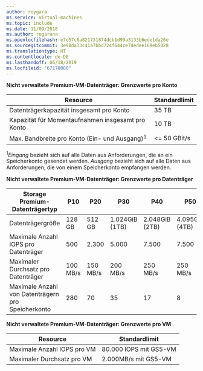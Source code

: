 ```yaml
---
author: roygara
ms.service: virtual-machines
ms.topic: include
ms.date: 11/09/2018
ms.author: rogarana
ms.openlocfilehash: e7e57c6a821731874dcb1d99a3133b6ede1da26e
ms.sourcegitcommit: 3e98da33c41a7bbd724f644ce7dedee169eb5028
ms.translationtype: HT
ms.contentlocale: de-DE
ms.lasthandoff: 06/18/2019
ms.locfileid: "67178080"
---
```

**Nicht verwaltete Premium-VM-Datenträger: Grenzwerte pro Konto**

| Resource | Standardlimit |
| --- | --- |
| Datenträgerkapazität insgesamt pro Konto |35 TB |
| Kapazität für Momentaufnahmen insgesamt pro Konto |10 TB |
| Max. Bandbreite pro Konto (Ein- und Ausgang)<sup>1</sup> |<= 50 GBit/s |

<sup>1</sup>*Eingang* bezieht sich auf alle Daten aus Anforderungen, die an ein Speicherkonto gesendet werden. *Ausgang* bezieht sich auf alle Daten aus Anforderungen, die von einem Speicherkonto empfangen werden.

**Nicht verwaltete Premium-VM-Datenträger: Grenzwerte pro Datenträger**

| Storage Premium-Datenträgertyp | P10 | P20 | P30 | P40 | P50 |
| --- | --- | --- | --- | --- | --- |
| Datenträgergröße |128 GB |512 GB |1\.024GiB (1TB) |2\.048GiB (2TB)|4\.095GiB (4TB)|
| Maximale Anzahl IOPS pro Datenträger |500 |2\.300 |5\.000 |7\.500 |7\.500 |
| Maximaler Durchsatz pro Datenträger |100 MB/s | 150 MB/s |200 MB/s |250 MB/s |250 MB/s |
| Maximale Anzahl von Datenträgern pro Speicherkonto |280 |70 |35 | 17 | 8 |

**Nicht verwaltete Premium-VM-Datenträger: Grenzwerte pro VM**

| Resource | Standardlimit |
| --- | --- |
| Maximale Anzahl IOPS pro VM |80.000 IOPS mit GS5-VM |
| Maximaler Durchsatz pro VM |2\.000MB/s mit GS5-VM |

